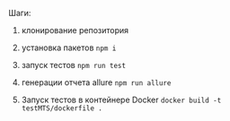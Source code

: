 Шаги:
1) клонирование репозитория

2) установка пакетов
```npm i```

3) запуск тестов
```npm run test```

4) генерации отчета allure
```npm run allure```

5) Запуск тестов в контейнере Docker
```docker build -t testMTS/dockerfile .```

